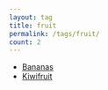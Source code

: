```yaml
---
layout: tag
title: fruit
permalink: /tags/fruit/
count: 2
---
```


- [Bananas](/2023/11/09/bananas.html)
- [Kiwifruit](/2018/08/22/kiwifruit.html)
